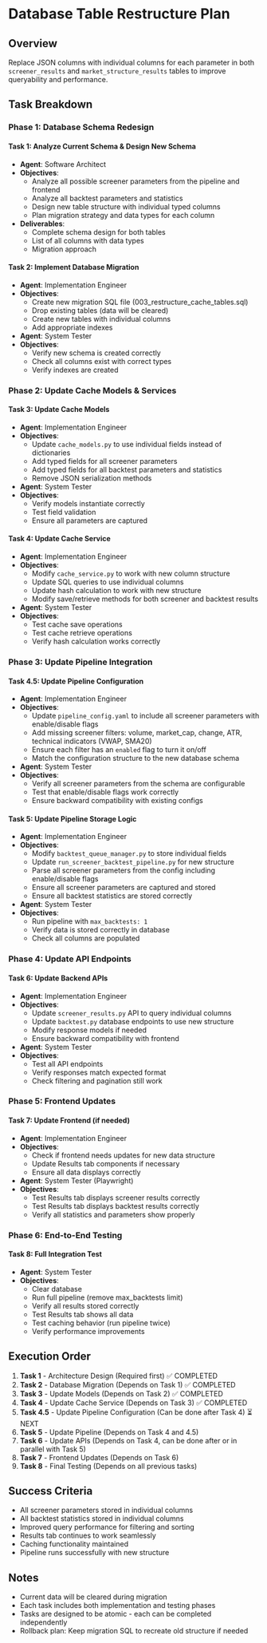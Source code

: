 # Database Table Restructure Plan

## Overview
Replace JSON columns with individual columns for each parameter in both `screener_results` and `market_structure_results` tables to improve queryability and performance.

## Task Breakdown

### Phase 1: Database Schema Redesign

#### Task 1: Analyze Current Schema & Design New Schema
- **Agent**: Software Architect
- **Objectives**:
  - Analyze all possible screener parameters from the pipeline and frontend
  - Analyze all backtest parameters and statistics
  - Design new table structure with individual typed columns
  - Plan migration strategy and data types for each column
- **Deliverables**:
  - Complete schema design for both tables
  - List of all columns with data types
  - Migration approach

#### Task 2: Implement Database Migration
- **Agent**: Implementation Engineer
- **Objectives**:
  - Create new migration SQL file (003_restructure_cache_tables.sql)
  - Drop existing tables (data will be cleared)
  - Create new tables with individual columns
  - Add appropriate indexes
- **Agent**: System Tester
- **Objectives**:
  - Verify new schema is created correctly
  - Check all columns exist with correct types
  - Verify indexes are created

### Phase 2: Update Cache Models & Services

#### Task 3: Update Cache Models
- **Agent**: Implementation Engineer
- **Objectives**:
  - Update `cache_models.py` to use individual fields instead of dictionaries
  - Add typed fields for all screener parameters
  - Add typed fields for all backtest parameters and statistics
  - Remove JSON serialization methods
- **Agent**: System Tester
- **Objectives**:
  - Verify models instantiate correctly
  - Test field validation
  - Ensure all parameters are captured

#### Task 4: Update Cache Service
- **Agent**: Implementation Engineer
- **Objectives**:
  - Modify `cache_service.py` to work with new column structure
  - Update SQL queries to use individual columns
  - Update hash calculation to work with new structure
  - Modify save/retrieve methods for both screener and backtest results
- **Agent**: System Tester
- **Objectives**:
  - Test cache save operations
  - Test cache retrieve operations
  - Verify hash calculation works correctly

### Phase 3: Update Pipeline Integration

#### Task 4.5: Update Pipeline Configuration
- **Agent**: Implementation Engineer
- **Objectives**:
  - Update `pipeline_config.yaml` to include all screener parameters with enable/disable flags
  - Add missing screener filters: volume, market_cap, change, ATR, technical indicators (VWAP, SMA20)
  - Ensure each filter has an `enabled` flag to turn it on/off
  - Match the configuration structure to the new database schema
- **Agent**: System Tester
- **Objectives**:
  - Verify all screener parameters from the schema are configurable
  - Test that enable/disable flags work correctly
  - Ensure backward compatibility with existing configs

#### Task 5: Update Pipeline Storage Logic
- **Agent**: Implementation Engineer
- **Objectives**:
  - Modify `backtest_queue_manager.py` to store individual fields
  - Update `run_screener_backtest_pipeline.py` for new structure
  - Parse all screener parameters from the config including enable/disable flags
  - Ensure all screener parameters are captured and stored
  - Ensure all backtest statistics are stored correctly
- **Agent**: System Tester
- **Objectives**:
  - Run pipeline with `max_backtests: 1`
  - Verify data is stored correctly in database
  - Check all columns are populated

### Phase 4: Update API Endpoints

#### Task 6: Update Backend APIs
- **Agent**: Implementation Engineer
- **Objectives**:
  - Update `screener_results.py` API to query individual columns
  - Update `backtest.py` database endpoints to use new structure
  - Modify response models if needed
  - Ensure backward compatibility with frontend
- **Agent**: System Tester
- **Objectives**:
  - Test all API endpoints
  - Verify responses match expected format
  - Check filtering and pagination still work

### Phase 5: Frontend Updates

#### Task 7: Update Frontend (if needed)
- **Agent**: Implementation Engineer
- **Objectives**:
  - Check if frontend needs updates for new data structure
  - Update Results tab components if necessary
  - Ensure all data displays correctly
- **Agent**: System Tester (Playwright)
- **Objectives**:
  - Test Results tab displays screener results correctly
  - Test Results tab displays backtest results correctly
  - Verify all statistics and parameters show properly

### Phase 6: End-to-End Testing

#### Task 8: Full Integration Test
- **Agent**: System Tester
- **Objectives**:
  - Clear database
  - Run full pipeline (remove max_backtests limit)
  - Verify all results stored correctly
  - Test Results tab shows all data
  - Test caching behavior (run pipeline twice)
  - Verify performance improvements

## Execution Order

1. **Task 1** - Architecture Design (Required first) ✅ COMPLETED
2. **Task 2** - Database Migration (Depends on Task 1) ✅ COMPLETED
3. **Task 3** - Update Models (Depends on Task 2) ✅ COMPLETED
4. **Task 4** - Update Cache Service (Depends on Task 3) ✅ COMPLETED
5. **Task 4.5** - Update Pipeline Configuration (Can be done after Task 4) ⏳ NEXT
6. **Task 5** - Update Pipeline (Depends on Task 4 and 4.5)
7. **Task 6** - Update APIs (Depends on Task 4, can be done after or in parallel with Task 5)
8. **Task 7** - Frontend Updates (Depends on Task 6)
9. **Task 8** - Final Testing (Depends on all previous tasks)

## Success Criteria

- All screener parameters stored in individual columns
- All backtest statistics stored in individual columns
- Improved query performance for filtering and sorting
- Results tab continues to work seamlessly
- Caching functionality maintained
- Pipeline runs successfully with new structure

## Notes

- Current data will be cleared during migration
- Each task includes both implementation and testing phases
- Tasks are designed to be atomic - each can be completed independently
- Rollback plan: Keep migration SQL to recreate old structure if needed